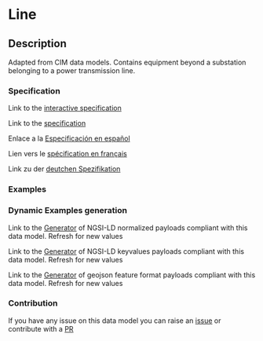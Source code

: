 # Line

## Description 

Adapted from CIM data models. Contains equipment beyond a substation belonging to a power transmission line.
### Specification

Link to the [interactive specification](https://swagger.lab.fiware.org/?url=https://smart-data-models.github.io/dataModel.EnergyCIM/Line/swagger.yaml)

Link to the [specification](https://smart-data-models.github.io/dataModel.EnergyCIM/Line/doc/spec.md)

Enlace a la [Especificación en español](https://smart-data-models.github.io/dataModel.EnergyCIM/Line/doc/spec_ES.md)

Lien vers le [spécification en français](https://smart-data-models.github.io/dataModel.EnergyCIM/Line/doc/spec_FR.md)

Link zu der [deutchen Spezifikation](https://smart-data-models.github.io/dataModel.EnergyCIM/Line/doc/spec_DE.md)
### Examples
### Dynamic Examples generation

Link to the [Generator](https://smartdatamodels.org/extra/ngsi-ld_generator_v0.92.php?schemaUrl=https://raw.githubusercontent.com/smart-data-models/dataModel.EnergyCIM/master/Line/schema.json&email=info@smartdatamodels.org) of NGSI-LD normalized payloads compliant with this data model. Refresh for new values

Link to the [Generator](https://smartdatamodels.org/extra/ngsi-ld_generator_keyvalues_v0.92.php?schemaUrl=https://raw.githubusercontent.com/smart-data-models/dataModel.EnergyCIM/master/Line/schema.json&email=info@smartdatamodels.org) of NGSI-LD keyvalues payloads compliant with this data model. Refresh for new values

Link to the [Generator](https://smartdatamodels.org/extra/geojson_features_generator_v1.0.php?schemaUrl=https://raw.githubusercontent.com/smart-data-models/dataModel.EnergyCIM/master/Line/schema.json&email=info@smartdatamodels.org) of geojson feature format payloads compliant with this data model. Refresh for new values
### Contribution

 If you have any issue on this data model you can raise an [issue](https://github.com/smart-data-models/dataModel.EnergyCIM/issues)  or contribute with a [PR](https://github.com/smart-data-models/dataModel.EnergyCIM/pulls)